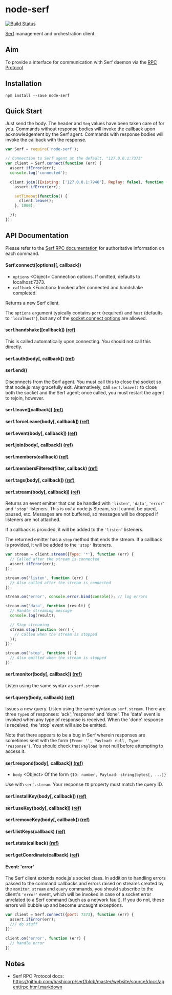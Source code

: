 node-serf
=========

[![Build Status](https://travis-ci.org/hden/node-serf.svg?branch=master)](https://travis-ci.org/hden/node-serf)

[Serf](http://www.serfdom.io) management and orchestration client.

## Aim

To provide a interface for communication with Serf daemon via the [RPC Protocol](http://www.serfdom.io/docs/agent/rpc.html).

## Installation

```
npm install --save node-serf
```

## Quick Start

Just send the body. The header and `Seq` values have been taken care of for you.
Commands without response bodies will invoke the callback upon acknowledgement
by the Serf agent. Commands with response bodies will invoke the callback with
the response.

```js
var Serf = require('node-serf');

// Connection to Serf agent at the default, "127.0.0.1:7373"
var client = Serf.connect(function (err) {
  assert.ifError(err);
  console.log('connected');

  client.join({Existing: ['127.0.0.1:7946'], Replay: false}, function (err, response) {
    assert.ifError(err);

    setTimeout(function() {
      client.leave();
    }, 1000);

  });
});
```

## API Documentation

Please refer to the [Serf RPC documentation](https://github.com/hashicorp/serf/blob/master/website/source/docs/agent/rpc.html.markdown)
for authoritative information on each command.

#### Serf.connect([options][, callback])
* `options` \<Object\> Connection options. If omitted, defaults to
localhost:7373.
* `callback` \<Function\> Invoked after connected and handshake completed.

Returns a new Serf client.

The `options` argument typically contains `port` (required) and `host`
(defaults to `'localhost'`), but any of the [socket.connect options](https://nodejs.org/dist/latest-v6.x/docs/api/net.html#net_socket_connect_options_connectlistener)
are allowed.

#### serf.handshake([callback]) [(ref)](https://github.com/hashicorp/serf/blob/master/website/source/docs/agent/rpc.html.markdown#handshake)
This is called automatically upon connecting. You should not call this
directly.

#### serf.auth(body[, callback]) [(ref)](https://github.com/hashicorp/serf/blob/master/website/source/docs/agent/rpc.html.markdown#auth)

#### serf.end()
Disconnects from the Serf agent. You must call this to close the socket so that
node.js may gracefully exit. Alternatively, call `serf.leave()` to close both
the socket and the Serf agent; once called, you must restart the agent to
rejoin, however.

#### serf.leave([callback]) [(ref)](https://github.com/hashicorp/serf/blob/master/website/source/docs/agent/rpc.html.markdown#leave)

#### serf.forceLeave(body[, callback]) [(ref)](https://github.com/hashicorp/serf/blob/master/website/source/docs/agent/rpc.html.markdown#force-leave)

#### serf.event(body[, callback]) [(ref)](https://github.com/hashicorp/serf/blob/master/website/source/docs/agent/rpc.html.markdown#event)

#### serf.join(body[, callback]) [(ref)](https://github.com/hashicorp/serf/blob/master/website/source/docs/agent/rpc.html.markdown#join)

#### serf.members(callback) [(ref)](https://github.com/hashicorp/serf/blob/master/website/source/docs/agent/rpc.html.markdown#members)

#### serf.membersFiltered(filter, callback) [(ref)](https://github.com/hashicorp/serf/blob/master/website/source/docs/agent/rpc.html.markdown#members-filtered)

#### serf.tags(body[, callback]) [(ref)](https://github.com/hashicorp/serf/blob/master/website/source/docs/agent/rpc.html.markdown#tags)

#### serf.stream(body[, callback]) [(ref)](https://github.com/hashicorp/serf/blob/master/website/source/docs/agent/rpc.html.markdown#stream)

Returns an event emitter that can be handled with `'listen'`, `'data'`,
`'error'`  and `'stop'` listeners. This is *not* a node.js Stream, so it cannot
be piped, paused, etc. Messages are not buffered, so messages will be dropped
if listeners are not attached.

If a callback is provided, it will be added to the `'listen'` listeners.

The returned emitter has a `stop` method that ends the stream. If a callback is
provided, it will be added to the `'stop'` listeners.

```js
var stream = client.stream({Type: '*'}, function (err) {
  // Called after the stream is connected
  assert.ifError(err);
});

stream.on('listen', function (err) {
  // Also called after the stream is connected
});

stream.on('error', console.error.bind(console)); // log errors

stream.on('data', function (result) {
  // Handle streaming message
  console.log(result);

  // Stop streaming
  stream.stop(function (err) {
    // Called when the stream is stopped
  });
});

stream.on('stop', function () {
  // Also emitted when the stream is stopped
});
```

#### serf.monitor(body[, callback]) [(ref)](https://github.com/hashicorp/serf/blob/master/website/source/docs/agent/rpc.html.markdown#monitor)

Listen using the same syntax as `serf.stream`.

#### serf.query(body, callback) [(ref)](https://github.com/hashicorp/serf/blob/master/website/source/docs/agent/rpc.html.markdown#query)
Issues a new query. Listen using the same syntax as `serf.stream`. There are
three `Type`s of responses: 'ack', 'response' and 'done'. The 'data' event is
invoked when any type of response is received. When the 'done' response is
received, the 'stop' event will also be emitted.

Note that there appears to be a bug in Serf wherein responses are sometimes
sent with the form `{From: '', Payload: null, Type: 'response'}`. You should
check that `Payload` is not null before attempting to access it.

#### serf.respond(body[, callback]) [(ref)](https://github.com/hashicorp/serf/blob/master/website/source/docs/agent/rpc.html.markdown#respond)
* `body` \<Object\> Of the form `{ID: number, Payload: string|bytes[, ...]}`

Use with `serf.stream`. Your response `ID` property must match the query ID.

#### serf.installKey(body[, callback]) [(ref)](https://github.com/hashicorp/serf/blob/master/website/source/docs/agent/rpc.html.markdown#install-key)

#### serf.useKey(body[, callback]) [(ref)](https://github.com/hashicorp/serf/blob/master/website/source/docs/agent/rpc.html.markdown#use-key)

#### serf.removeKey(body[, callback]) [(ref)](https://github.com/hashicorp/serf/blob/master/website/source/docs/agent/rpc.html.markdown#remove-key)

#### serf.listKeys(callback) [(ref)](https://github.com/hashicorp/serf/blob/master/website/source/docs/agent/rpc.html.markdown#list-keys)

#### serf.stats(callback) [(ref)](https://github.com/hashicorp/serf/blob/master/website/source/docs/agent/rpc.html.markdown#stats)

#### serf.getCoordinate(callback) [(ref)](https://github.com/hashicorp/serf/blob/master/website/source/docs/agent/rpc.html.markdown#get-coordinate)

#### Event: 'error'

The Serf client extends node.js's socket class. In addition to handling errors
passed to the command callbacks and errors raised on streams created by the
`monitor`, `stream` and `query` commands, you should subscribe to the client's
`'error'` event, which will be invoked in case of a socket error unrelated to a
Serf command (such as a network fault). If you do not, these errors will bubble
up and become uncaught exceptions.

```js
var client = Serf.connect({port: 7373}, function (err) {
  assert.ifError(err);
  /// do stuff
});

client.on('error', function (err) {
  // handle error
})
```

## Notes

* Serf RPC Protocol docs: https://github.com/hashicorp/serf/blob/master/website/source/docs/agent/rpc.html.markdown
